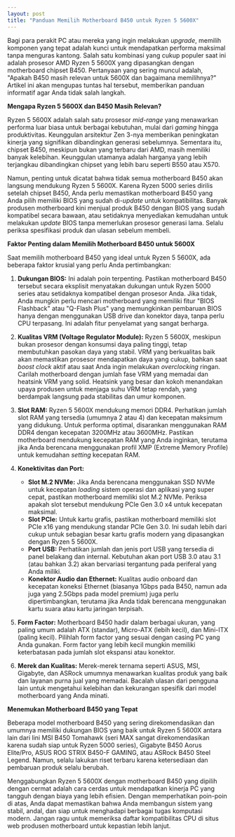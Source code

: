 ```yaml
---
layout: post
title: "Panduan Memilih Motherboard B450 untuk Ryzen 5 5600X"
---
```


Bagi para perakit PC atau mereka yang ingin melakukan *upgrade*, memilih komponen yang tepat adalah kunci untuk mendapatkan performa maksimal tanpa menguras kantong. Salah satu kombinasi yang cukup populer saat ini adalah prosesor AMD Ryzen 5 5600X yang dipasangkan dengan motherboard chipset B450. Pertanyaan yang sering muncul adalah, "Apakah B450 masih relevan untuk 5600X dan bagaimana memilihnya?" Artikel ini akan mengupas tuntas hal tersebut, memberikan panduan informatif agar Anda tidak salah langkah.

**Mengapa Ryzen 5 5600X dan B450 Masih Relevan?**

Ryzen 5 5600X adalah salah satu prosesor *mid-range* yang menawarkan performa luar biasa untuk berbagai kebutuhan, mulai dari *gaming* hingga produktivitas. Keunggulan arsitektur Zen 3-nya memberikan peningkatan kinerja yang signifikan dibandingkan generasi sebelumnya. Sementara itu, chipset B450, meskipun bukan yang terbaru dari AMD, masih memiliki banyak kelebihan. Keunggulan utamanya adalah harganya yang lebih terjangkau dibandingkan chipset yang lebih baru seperti B550 atau X570.

Namun, penting untuk dicatat bahwa tidak semua motherboard B450 akan langsung mendukung Ryzen 5 5600X. Karena Ryzen 5000 series dirilis setelah chipset B450, Anda perlu memastikan motherboard B450 yang Anda pilih memiliki BIOS yang sudah di-*update* untuk kompatibilitas. Banyak produsen motherboard kini menjual produk B450 dengan BIOS yang sudah kompatibel secara bawaan, atau setidaknya menyediakan kemudahan untuk melakukan *update* BIOS tanpa memerlukan prosesor generasi lama. Selalu periksa spesifikasi produk dan ulasan sebelum membeli.

**Faktor Penting dalam Memilih Motherboard B450 untuk 5600X**

Saat memilih motherboard B450 yang ideal untuk Ryzen 5 5600X, ada beberapa faktor krusial yang perlu Anda pertimbangkan:

1.  **Dukungan BIOS:** Ini adalah poin terpenting. Pastikan motherboard B450 tersebut secara eksplisit menyatakan dukungan untuk Ryzen 5000 series atau setidaknya kompatibel dengan prosesor Anda. Jika tidak, Anda mungkin perlu mencari motherboard yang memiliki fitur "BIOS Flashback" atau "Q-Flash Plus" yang memungkinkan pembaruan BIOS hanya dengan menggunakan USB drive dan konektor daya, tanpa perlu CPU terpasang. Ini adalah fitur penyelamat yang sangat berharga.

2.  **Kualitas VRM (Voltage Regulator Module):** Ryzen 5 5600X, meskipun bukan prosesor dengan konsumsi daya paling tinggi, tetap membutuhkan pasokan daya yang stabil. VRM yang berkualitas baik akan memastikan prosesor mendapatkan daya yang cukup, bahkan saat *boost clock* aktif atau saat Anda ingin melakukan *overclocking* ringan. Carilah motherboard dengan jumlah fase VRM yang memadai dan heatsink VRM yang solid. Heatsink yang besar dan kokoh menandakan upaya produsen untuk menjaga suhu VRM tetap rendah, yang berdampak langsung pada stabilitas dan umur komponen.

3.  **Slot RAM:** Ryzen 5 5600X mendukung memori DDR4. Perhatikan jumlah slot RAM yang tersedia (umumnya 2 atau 4) dan kecepatan maksimum yang didukung. Untuk performa optimal, disarankan menggunakan RAM DDR4 dengan kecepatan 3200MHz atau 3600MHz. Pastikan motherboard mendukung kecepatan RAM yang Anda inginkan, terutama jika Anda berencana menggunakan profil XMP (Extreme Memory Profile) untuk kemudahan *setting* kecepatan RAM.

4.  **Konektivitas dan Port:**
    *   **Slot M.2 NVMe:** Jika Anda berencana menggunakan SSD NVMe untuk kecepatan *loading* sistem operasi dan aplikasi yang super cepat, pastikan motherboard memiliki slot M.2 NVMe. Periksa apakah slot tersebut mendukung PCIe Gen 3.0 x4 untuk kecepatan maksimal.
    *   **Slot PCIe:** Untuk kartu grafis, pastikan motherboard memiliki slot PCIe x16 yang mendukung standar PCIe Gen 3.0. Ini sudah lebih dari cukup untuk sebagian besar kartu grafis modern yang dipasangkan dengan Ryzen 5 5600X.
    *   **Port USB:** Perhatikan jumlah dan jenis port USB yang tersedia di panel belakang dan internal. Kebutuhan akan port USB 3.0 atau 3.1 (atau bahkan 3.2) akan bervariasi tergantung pada periferal yang Anda miliki.
    *   **Konektor Audio dan Ethernet:** Kualitas audio onboard dan kecepatan koneksi Ethernet (biasanya 1Gbps pada B450, namun ada juga yang 2.5Gbps pada model premium) juga perlu dipertimbangkan, terutama jika Anda tidak berencana menggunakan kartu suara atau kartu jaringan terpisah.

5.  **Form Factor:** Motherboard B450 hadir dalam berbagai ukuran, yang paling umum adalah ATX (standar), Micro-ATX (lebih kecil), dan Mini-ITX (paling kecil). Pilihlah form factor yang sesuai dengan casing PC yang Anda gunakan. Form factor yang lebih kecil mungkin memiliki keterbatasan pada jumlah slot ekspansi atau konektor.

6.  **Merek dan Kualitas:** Merek-merek ternama seperti ASUS, MSI, Gigabyte, dan ASRock umumnya menawarkan kualitas produk yang baik dan layanan purna jual yang memadai. Bacalah ulasan dari pengguna lain untuk mengetahui kelebihan dan kekurangan spesifik dari model motherboard yang Anda minati.

**Menemukan Motherboard B450 yang Tepat**

Beberapa model motherboard B450 yang sering direkomendasikan dan umumnya memiliki dukungan BIOS yang baik untuk Ryzen 5 5600X antara lain dari lini MSI B450 Tomahawk (seri MAX sangat direkomendasikan karena sudah siap untuk Ryzen 5000 series), Gigabyte B450 Aorus Elite/Pro, ASUS ROG STRIX B450-F GAMING, atau ASRock B450 Steel Legend. Namun, selalu lakukan riset terbaru karena ketersediaan dan pembaruan produk selalu berubah.

Menggabungkan Ryzen 5 5600X dengan motherboard B450 yang dipilih dengan cermat adalah cara cerdas untuk mendapatkan kinerja PC yang tangguh dengan biaya yang lebih efisien. Dengan memperhatikan poin-poin di atas, Anda dapat memastikan bahwa Anda membangun sistem yang stabil, andal, dan siap untuk menghadapi berbagai tugas komputasi modern. Jangan ragu untuk memeriksa daftar kompatibilitas CPU di situs web produsen motherboard untuk kepastian lebih lanjut.
